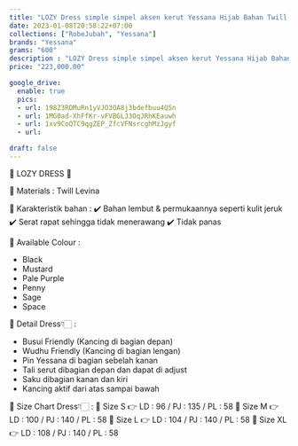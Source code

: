 ```yaml
---
title: "LOZY Dress simple simpel aksen kerut Yessana Hijab Bahan Twill Levina"
date: 2023-01-08T20:58:22+07:00
collections: ["RobeJubah", "Yessana"]
brands: "Yessana"
grams: "600"
description : "LOZY Dress simple simpel aksen kerut Yessana Hijab Bahan Twill Levina"
price: "223,000.00"

google_drive:
  enable: true
  pics:
  - url: 198Z3RDMuRn1yVJO3OA8j3bdefbuu4Q5n
  - url: 1MG0ad-XhFfKr-vFVBGLJ3OqJRhKEauwh
  - url: 1xv9CoQTC9qgZEP_ZfcVFNsrcghMzJgyf
  - url: 

draft: false
---
```


🌸 LOZY DRESS 🌸

💎 Materials : Twill Levina

💎 Karakteristik bahan :
✔️ Bahan lembut & permukaannya seperti kulit jeruk
✔️ Serat rapat sehingga tidak menerawang
✔️ Tidak panas

💎 Available Colour :
- Black
- Mustard
- Pale Purple
- Penny
- Sage
- Space

💎 Detail Dress👇🏻 :
- Busui Friendly (Kancing di bagian depan)
- Wudhu Friendly (Kancing di bagian lengan)
- Pin Yessana di bagian sebelah kanan
- Tali serut dibagian depan dan dapat di adjust 
- Saku dibagian kanan dan kiri
- Kancing aktif dari atas sampai bawah

💎 Size Chart Dress👇🏻 :
🍭 Size S 👉 LD : 96 / PJ : 135 / PL : 58
🍭 Size M 👉 LD : 100 / PJ : 140 / PL : 58
🍭 Size L 👉 LD : 104 / PJ : 140 / PL : 58
🍭 Size XL 👉 LD : 108 / PJ : 140 / PL : 58
